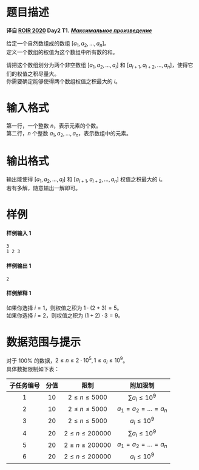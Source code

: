 
# 题目描述

**译自 [ROIR 2020](http://neerc.ifmo.ru/school/archive/2019-2020.html) Day2 T1.** ***[Максимальное произведение](http://neerc.ifmo.ru/school/archive/2019-2020/ru-olymp-regional-2020-day2.pdf)***

给定一个自然数组成的数组 $[a_1,a_2,\ldots,a_n]$。  
定义一个数组的权值为这个数组中所有数的和。

请把这个数组划分为两个非空数组 $[a_1,a_2,\ldots,a_i]$ 和 $[a_{i+1},a_{i+2},\ldots,a_n]$，使得它们的权值之积尽量大。  
你需要确定能够使得两个数组权值之积最大的 $i$。

# 输入格式

第一行，一个整数 $n$，表示元素的个数。  
第二行，$n$ 个整数 $a_1,a_2,\ldots,a_n$，表示数组中的元素。

# 输出格式

输出能使得 $[a_1,a_2,\ldots,a_i]$ 和 $[a_{i+1},a_{i+2},\ldots,a_n]$ 权值之积最大的 $i$。  
若有多解，随意输出一解即可。

# 样例

#### 样例输入 1
```plain
3
1 2 3
```

#### 样例输出 1
```plain
2
```

#### 样例解释 1
如果你选择 $i=1$，则权值之积为 $1 \cdot (2+3) = 5$。  
如果你选择 $i=2$，则权值之积为 $(1+2) \cdot 3 = 9$。

# 数据范围与提示

对于 $100\%$ 的数据，$2 \le n \le 2\cdot 10^5, 1 \le a_i \le 10^9$。  
具体数据限制如下表：

|子任务编号|分值|限制|附加限制|
|:-:|:-:|:-:|:-:|
|$1$|$10$|$2 \le n \le 5000$|$\sum a_i \le 10^9$|
|$2$|$10$|$2 \le n \le 5000$|$a_1 = a_2 = \ldots = a_n$|
|$3$|$20$|$2 \le n \le 5000$|$a_i \le 10^9$|
|$4$|$20$|$2 \le n \le 200000$|$\sum a_i \le 10^9$|
|$5$|$20$|$2 \le n \le 200000$|$a_1 = a_2 = \ldots = a_n$|
|$6$|$20$|$2 \le n \le 200000$|$a_i \le 10^9$|

